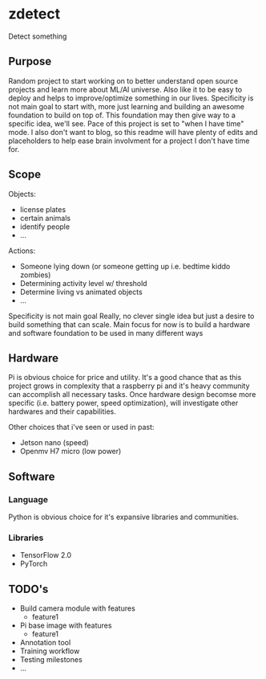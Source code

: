 # zdetect
Detect something

## Purpose
Random project to start working on to better understand open source projects and learn more about ML/AI universe. Also like it to be easy to deploy and helps to improve/optimize something in our lives. Specificity is not main goal to start with, more just learning and building an awesome foundation to build on top of. This foundation may then give way to a specific idea, we'll see. Pace of this project is set to "when I have time" mode. I also don't want to blog, so this readme will have plenty of edits and placeholders to help ease brain involvment for a project I don't have time for.

## Scope
Objects:
* license plates
* certain animals
* identify people
* ...

Actions:
* Someone lying down (or someone getting up i.e. bedtime kiddo zombies)
* Determining activity level w/ threshold
* Determine living vs animated objects
* ...

Specificity is not main goal 
Really, no clever single idea but just a desire to build something that can scale.
Main focus for now is to build a hardware and software foundation to be used in many different ways

## Hardware
Pi is obvious choice for price and utility. It's a good chance that as this project grows in complexity that a raspberry pi and it's heavy community can accomplish all necessary tasks. Once hardware design becomse more specific (i.e. battery power, speed optimization), will investigate other hardwares and their capabilities.

Other choices that i've seen or used in past:
* Jetson nano (speed)
* Openmv H7 micro (low power)

## Software
### Language
Python is obvious choice for it's expansive libraries and communities. 

### Libraries
* TensorFlow 2.0
* PyTorch

## TODO's
* Build camera module with features
  * feature1
* Pi base image with features
  * feature1
* Annotation tool
* Training workflow
* Testing milestones
* ...
